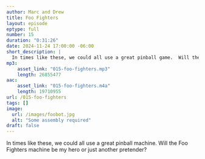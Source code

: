 ```yaml
---
author: Marc and Drew 
title: Foo Fighters
layout: episode
eptype: full
number: 15
duration: "0:31:26"
date: 2024-11-24 17:00:00 -06:00 
short_description: |
  In times like these, we could all use a great pinball game.  Will the Foo Fighters machine be my hero or just another pretender?
mp3:
    asset_link: "015-foo-fighters.mp3"
    length: 26855477
aac:
    asset_link: "015-foo-fighters.m4a"
    length: 19710955 
url: /015-foo-fighters
tags: []
image: 
  url: /images/foobot.jpg
  alt: "Some assembly required"
draft: false
---
```

In times like these, we could all use a great pinball machine.  Will the Foo Fighters machine be my hero or just another pretender?